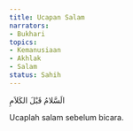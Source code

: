 ```yaml
---
title: Ucapan Salam
narrators:
- Bukhari
topics:
- Kemanusiaan
- Akhlak
- Salam
status: Sahih
---
```


<p lang="ar">
الَسَّلامُ قَبْلَ الكَلاَمِ
</p>

Ucaplah salam sebelum bicara.

